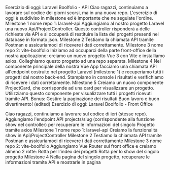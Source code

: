 Esercizio di oggi: Laravel Boolfolio - API
Ciao ragazzi,
continuiamo a lavorare sul codice dei giorni scorsi, ma in una nuova repo.
L'esercizio di oggi è suddiviso in milestone ed è importante che ne seguiate l'ordine.
Milestone 1
nome repo 1: laravel-api
Aggiungiamo al nostro progetto Laravel una nuovo Api/ProjectController. Questo controller risponderà a delle richieste via API e si occuperà di restituire la lista dei progetti presenti nel database in formato json.
Milestone 2
Testiamo la chiamata API tramite Postman e assicuriamoci di ricevere i dati correttamente.
Milestone 3
nome repo 2: vite-boolfolio
Iniziamo ad occuparci della parte front-office della nostra applicazione: creiamo un nuovo progetto Vue 3 con Vite e installiamo axios.
Colleghiamo questo progetto ad una repo separata.
Milestone 4
Nel componente principale della nostra Vue App facciamo una chiamata API all'endpoint costruito nel progetto Laravel (milestone 1) e recuperiamo tutti i progetti dal nostro back-end.
Stampiamo in console i risultati e verifichiamo di ricevere i dati correttamente.
Milestone 5
Creiamo un nuovo componente ProjectCard, che corrisponde ad una card per visualizzare un progetto. Utilizziamo questo componente per visualizzare tutti i progetti ricevuti tramite API.
Bonus:
Gestire la paginazione dei risultati
Buon lavoro e buon divertimento! (edited) 
Esercizio di oggi: Laravel Boolfolio - Front Office


Ciao ragazzi,
continuiamo a lavorare sul codice di ieri (stesse repo).
Aggiungiamo l'endpoint API projects/slug (corrispondente alla funzione show nel controller) per recuperare le informazioni del singolo Progetto tramite axios
Milestone 1
nome repo 1: laravel-api
Creiamo la funzionalità show in Api\ProjectController
Milestone 2
Testiamo la chiamata API tramite Postman e assicuriamoci di ricevere i dati correttamente
Milestone 3
nome repo 2: vite-boolfolio
Aggiungiamo Vue Router sul front office e creiamo almeno 2 rotte:
Rotta per l'index dei progetti
Rotta per lo show del singolo progetto
Milestone 4
Nella pagina del singolo progetto, recuperare le informazioni tramite API e mostrarle in pagina
